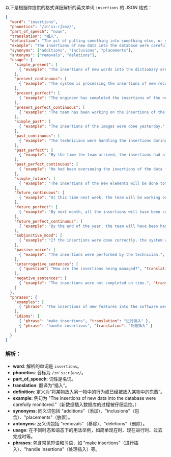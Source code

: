 以下是根据你提供的格式详细解析的英文单词 `insertions` 的 JSON 格式：

```json
{
  "word": "insertions",
  "phonetics": "/ɪnˈsɜːrʃənz/",
  "part_of_speech": "noun",
  "translation": "插入",
  "definition": "The act of putting something into something else, or something that has been put into something else.",
  "example": "The insertions of new data into the database were carefully monitored.",
  "synonyms": ["additions", "inclusions", "placements"],
  "antonyms": ["removals", "deletions"],
  "usage": {
    "simple_present": [
      { "example": "The insertions of new words into the dictionary are frequent.", "translation": "新词插入字典的频率很高。" }
    ],
    "present_continuous": [
      { "example": "The system is processing the insertions of new records.", "translation": "系统正在处理新记录的插入。" }
    ],
    "present_perfect": [
      { "example": "The engineer has completed the insertions of the new components.", "translation": "工程师已经完成了新组件的插入。" }
    ],
    "present_perfect_continuous": [
      { "example": "The team has been working on the insertions of the cables for hours.", "translation": "团队已经花了几个小时在电缆的插入上。" }
    ],
    "simple_past": [
      { "example": "The insertions of the images were done yesterday.", "translation": "图像的插入是昨天完成的。" }
    ],
    "past_continuous": [
      { "example": "The technicians were handling the insertions during the meeting.", "translation": "技术人员在会议期间处理插入工作。" }
    ],
    "past_perfect": [
      { "example": "By the time the team arrived, the insertions had already been completed.", "translation": "等团队到达时，插入工作已经完成了。" }
    ],
    "past_perfect_continuous": [
      { "example": "He had been overseeing the insertions of the data for weeks before the project finished.", "translation": "在项目完成之前，他已经连续几周监督数据的插入了。" }
    ],
    "simple_future": [
      { "example": "The insertions of the new elements will be done tomorrow.", "translation": "新元素的插入工作将于明天完成。" }
    ],
    "future_continuous": [
      { "example": "At this time next week, the team will be working on the insertions.", "translation": "下周这个时候，团队将忙于插入工作。" }
    ],
    "future_perfect": [
      { "example": "By next month, all the insertions will have been completed.", "translation": "到下个月，所有插入工作将已完成。" }
    ],
    "future_perfect_continuous": [
      { "example": "By the end of the year, the team will have been handling insertions for six months.", "translation": "到年底时，团队将已经处理插入工作六个月了。" }
    ],
    "subjunctive_mood": [
      { "example": "If the insertions were done correctly, the system would work flawlessly.", "translation": "如果插入工作正确完成，系统将完美运行。" }
    ],
    "passive_voice": [
      { "example": "The insertions were performed by the technician.", "translation": "插入工作由技术人员完成。" }
    ],
    "interrogative_sentences": [
      { "question": "How are the insertions being managed?", "translation": "插入工作是如何管理的？" }
    ],
    "negative_sentences": [
      { "example": "The insertions were not completed on time.", "translation": "插入工作没有按时完成。" }
    ]
  },
  "phrases": {
    "examples": [
      { "phrase": "The insertions of new features into the software were approved.", "translation": "软件中新功能的插入已被批准。" }
    ],
    "idioms": [
      { "phrase": "make insertions", "translation": "进行插入" },
      { "phrase": "handle insertions", "translation": "处理插入" }
    ]
  }
}
```

### 解析：
- **word**: 解析的单词是 `insertions`。
- **phonetics**: 音标为 `/ɪnˈsɜːrʃənz/`。
- **part_of_speech**: 词性是名词。
- **translation**: 翻译为“插入”。
- **definition**: 定义为“将某物放入另一物中的行为或已经被放入某物中的东西”。
- **example**: 例句为 "The insertions of new data into the database were carefully monitored."（新数据插入数据库的过程被仔细监控。）
- **synonyms**: 同义词包括 "additions"（添加）、"inclusions"（包含）、"placements"（放置）。
- **antonyms**: 反义词包括 "removals"（移除）、"deletions"（删除）。
- **usage**: 在不同时态和语态下的用法举例，如简单现在时、现在进行时、过去完成时等。
- **phrases**: 包含常见短语和习语，如 "make insertions"（进行插入）、"handle insertions"（处理插入）等。 